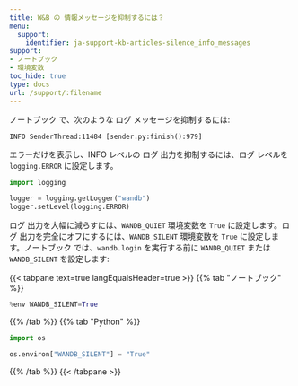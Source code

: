 ```yaml
---
title: W&B の 情報メッセージを抑制するには？
menu:
  support:
    identifier: ja-support-kb-articles-silence_info_messages
support:
- ノートブック
- 環境変数
toc_hide: true
type: docs
url: /support/:filename
---
```


ノートブック で、次のような ログ メッセージを抑制するには:

```
INFO SenderThread:11484 [sender.py:finish():979]
``` 
エラーだけを表示し、INFO レベルの ログ 出力を抑制するには、ログ レベルを `logging.ERROR` に設定します。

```python
import logging

logger = logging.getLogger("wandb")
logger.setLevel(logging.ERROR)
```

ログ 出力を大幅に減らすには、`WANDB_QUIET` 環境変数を `True` に設定します。ログ 出力を完全にオフにするには、`WANDB_SILENT` 環境変数を `True` に設定します。ノートブック では、`wandb.login` を実行する前に `WANDB_QUIET` または `WANDB_SILENT` を設定します:

{{< tabpane text=true langEqualsHeader=true >}}
{{% tab "ノートブック" %}}
```python
%env WANDB_SILENT=True
```
{{% /tab %}}
{{% tab "Python" %}}
```python
import os

os.environ["WANDB_SILENT"] = "True"
```
{{% /tab %}}
{{< /tabpane >}}